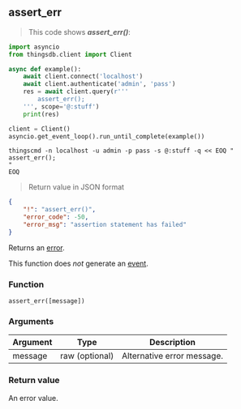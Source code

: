## assert_err

> This code shows ***assert_err()***:

```python
import asyncio
from thingsdb.client import Client

async def example():
    await client.connect('localhost')
    await client.authenticate('admin', 'pass')
    res = await client.query(r'''
        assert_err();
    ''', scope='@:stuff')
    print(res)

client = Client()
asyncio.get_event_loop().run_until_complete(example())
```

```shell
thingscmd -n localhost -u admin -p pass -s @:stuff -q << EOQ "
assert_err();
"
EOQ
```

> Return value in JSON format

```json
{
    "!": "assert_err()",
    "error_code": -50,
    "error_msg": "assertion statement has failed"
}
```

Returns an [error](#error-type).

This function does *not* generate an [event](#events).

### Function
`assert_err([message])`

### Arguments
Argument | Type | Description
-------- | ---- | -----------
message | raw (optional) | Alternative error message.

### Return value
An error value.
